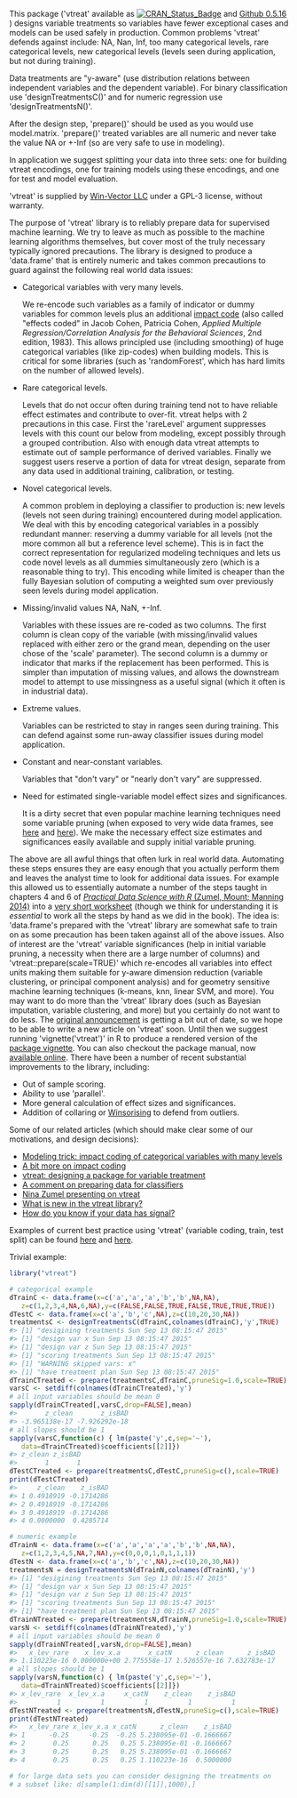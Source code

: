 <!-- README.md is generated from README.Rmd. Please edit that file -->
This package ('vtreat' available as [![CRAN\_Status\_Badge](http://www.r-pkg.org/badges/version/vtreat)](https://cran.r-project.org/package=vtreat) and [Github 0.5.16](https://github.com/WinVector/vtreat) ) designs variable treatments so variables have fewer exceptional cases and models can be used safely in production. Common problems 'vtreat' defends against include: NA, Nan, Inf, too many categorical levels, rare categorical levels, new categorical levels (levels seen during application, but not during training).

Data treatments are "y-aware" (use distribution relations between independent variables and the dependent variable). For binary classification use 'designTreatmentsC()' and for numeric regression use 'designTreatmentsN()'.

After the design step, 'prepare()' should be used as you would use model.matrix. 'prepare()' treated variables are all numeric and never take the value NA or +-Inf (so are very safe to use in modeling).

In application we suggest splitting your data into three sets: one for building vtreat encodings, one for training models using these encodings, and one for test and model evaluation.

'vtreat' is supplied by [Win-Vector LLC](http://www.win-vector.com) under a GPL-3 license, without warranty.

The purpose of 'vtreat' library is to reliably prepare data for supervised machine learning. We try to leave as much as possible to the machine learning algorithms themselves, but cover most of the truly necessary typically ignored precautions. The library is designed to produce a 'data.frame' that is entirely numeric and takes common precautions to guard against the following real world data issues:

-   Categorical variables with very many levels.

    We re-encode such variables as a family of indicator or dummy variables for common levels plus an additional [impact code](http://www.win-vector.com/blog/2012/07/modeling-trick-impact-coding-of-categorical-variables-with-many-levels/) (also called "effects coded" in Jacob Cohen, Patricia Cohen, *Applied Multiple Regression/Correlation Analysis for the Behavioral Sciences*, 2nd edition, 1983). This allows principled use (including smoothing) of huge categorical variables (like zip-codes) when building models. This is critical for some libraries (such as 'randomForest', which has hard limits on the number of allowed levels).

-   Rare categorical levels.

    Levels that do not occur often during training tend not to have reliable effect estimates and contribute to over-fit. vtreat helps with 2 precautions in this case. First the 'rareLevel' argument suppresses levels with this count our below from modeling, except possibly through a grouped contribution. Also with enough data vtreat attempts to estimate out of sample performance of derived variables. Finally we suggest users reserve a portion of data for vtreat design, separate from any data used in additional training, calibration, or testing.

-   Novel categorical levels.

    A common problem in deploying a classifier to production is: new levels (levels not seen during training) encountered during model application. We deal with this by encoding categorical variables in a possibly redundant manner: reserving a dummy variable for all levels (not the more common all but a reference level scheme). This is in fact the correct representation for regularized modeling techniques and lets us code novel levels as all dummies simultaneously zero (which is a reasonable thing to try). This encoding while limited is cheaper than the fully Bayesian solution of computing a weighted sum over previously seen levels during model application.

-   Missing/invalid values NA, NaN, +-Inf.

    Variables with these issues are re-coded as two columns. The first column is clean copy of the variable (with missing/invalid values replaced with either zero or the grand mean, depending on the user chose of the 'scale' parameter). The second column is a dummy or indicator that marks if the replacement has been performed. This is simpler than imputation of missing values, and allows the downstream model to attempt to use missingness as a useful signal (which it often is in industrial data).

-   Extreme values.

    Variables can be restricted to stay in ranges seen during training. This can defend against some run-away classifier issues during model application.

-   Constant and near-constant variables.

    Variables that "don't vary" or "nearly don't vary" are suppressed.

-   Need for estimated single-variable model effect sizes and significances.

    It is a dirty secret that even popular machine learning techniques need some variable pruning (when exposed to very wide data frames, see [here](http://www.win-vector.com/blog/2014/02/bad-bayes-an-example-of-why-you-need-hold-out-testing/) and [here](https://www.youtube.com/watch?v=X_Rn3EOEjGE)). We make the necessary effect size estimates and significances easily available and supply initial variable pruning.

The above are all awful things that often lurk in real world data. Automating these steps ensures they are easy enough that you actually perform them and leaves the analyst time to look for additional data issues. For example this allowed us to essentially automate a number of the steps taught in chapters 4 and 6 of [*Practical Data Science with R* (Zumel, Mount; Manning 2014)](http://practicaldatascience.com/) into a [very short worksheet](http://winvector.github.io/KDD2009/KDD2009RF.html) (though we think for understanding it is *essential* to work all the steps by hand as we did in the book). The idea is: 'data.frame's prepared with the 'vtreat' library are somewhat safe to train on as some precaution has been taken against all of the above issues. Also of interest are the 'vtreat' variable significances (help in initial variable pruning, a necessity when there are a large number of columns) and 'vtreat::prepare(scale=TRUE)' which re-encodes all variables into effect units making them suitable for y-aware dimension reduction (variable clustering, or principal component analysis) and for geometry sensitive machine learning techniques (k-means, knn, linear SVM, and more). You may want to do more than the 'vtreat' library does (such as Bayesian imputation, variable clustering, and more) but you certainly do not want to do less. The [original announcement](http://www.win-vector.com/blog/2014/08/vtreat-designing-a-package-for-variable-treatment/) is getting a bit out of date, so we hope to be able to write a new article on 'vtreat' soon. Until then we suggest running 'vignette('vtreat')' in R to produce a rendered version of the [package vignette](https://cran.r-project.org/web/packages/vtreat/vignettes/vtreat.html). You can also checkout the package manual, now [available online](https://cran.r-project.org/web/packages/vtreat/vtreat.pdf). There have been a number of recent substantial improvements to the library, including:

-   Out of sample scoring.
-   Ability to use 'parallel'.
-   More general calculation of effect sizes and significances.
-   Addition of collaring or [Winsorising](https://en.wikipedia.org/wiki/Winsorising) to defend from outliers.

Some of our related articles (which should make clear some of our motivations, and design decisions):

-   [Modeling trick: impact coding of categorical variables with many levels](http://www.win-vector.com/blog/2012/07/modeling-trick-impact-coding-of-categorical-variables-with-many-levels/)
-   [A bit more on impact coding](http://www.win-vector.com/blog/2012/08/a-bit-more-on-impact-coding/)
-   [vtreat: designing a package for variable treatment](http://www.win-vector.com/blog/2014/08/vtreat-designing-a-package-for-variable-treatment/)
-   [A comment on preparing data for classifiers](http://www.win-vector.com/blog/2014/12/a-comment-on-preparing-data-for-classifiers/)
-   [Nina Zumel presenting on vtreat](http://www.slideshare.net/ChesterChen/vtreat)
-   [What is new in the vtreat library?](http://www.win-vector.com/blog/2015/05/what-is-new-in-the-vtreat-library/)
-   [How do you know if your data has signal?](http://www.win-vector.com/blog/2015/08/how-do-you-know-if-your-data-has-signal/)

Examples of current best practice using 'vtreat' (variable coding, train, test split) can be found [here](http://winvector.github.io/vtreat/Overfit.html) and [here](http://winvector.github.io/KDD2009/KDD2009RF.html).

Trivial example:

``` r
library("vtreat")

# categorical example
dTrainC <- data.frame(x=c('a','a','a','b','b',NA,NA),
   z=c(1,2,3,4,NA,6,NA),y=c(FALSE,FALSE,TRUE,FALSE,TRUE,TRUE,TRUE))
dTestC <- data.frame(x=c('a','b','c',NA),z=c(10,20,30,NA))
treatmentsC <- designTreatmentsC(dTrainC,colnames(dTrainC),'y',TRUE)
#> [1] "desigining treatments Sun Sep 13 08:15:47 2015"
#> [1] "design var x Sun Sep 13 08:15:47 2015"
#> [1] "design var z Sun Sep 13 08:15:47 2015"
#> [1] "scoring treatments Sun Sep 13 08:15:47 2015"
#> [1] "WARNING skipped vars: x"
#> [1] "have treatment plan Sun Sep 13 08:15:47 2015"
dTrainCTreated <- prepare(treatmentsC,dTrainC,pruneSig=1.0,scale=TRUE)
varsC <- setdiff(colnames(dTrainCTreated),'y')
# all input variables should be mean 0
sapply(dTrainCTreated[,varsC,drop=FALSE],mean)
#>       z_clean       z_isBAD 
#> -3.965138e-17 -7.926292e-18
# all slopes should be 1
sapply(varsC,function(c) { lm(paste('y',c,sep='~'),
   data=dTrainCTreated)$coefficients[[2]]})
#> z_clean z_isBAD 
#>       1       1
dTestCTreated <- prepare(treatmentsC,dTestC,pruneSig=c(),scale=TRUE)
print(dTestCTreated)
#>     z_clean    z_isBAD
#> 1 0.4918919 -0.1714286
#> 2 0.4918919 -0.1714286
#> 3 0.4918919 -0.1714286
#> 4 0.0000000  0.4285714

# numeric example
dTrainN <- data.frame(x=c('a','a','a','a','b','b',NA,NA),
   z=c(1,2,3,4,5,NA,7,NA),y=c(0,0,0,1,0,1,1,1))
dTestN <- data.frame(x=c('a','b','c',NA),z=c(10,20,30,NA))
treatmentsN = designTreatmentsN(dTrainN,colnames(dTrainN),'y')
#> [1] "desigining treatments Sun Sep 13 08:15:47 2015"
#> [1] "design var x Sun Sep 13 08:15:47 2015"
#> [1] "design var z Sun Sep 13 08:15:47 2015"
#> [1] "scoring treatments Sun Sep 13 08:15:47 2015"
#> [1] "have treatment plan Sun Sep 13 08:15:47 2015"
dTrainNTreated <- prepare(treatmentsN,dTrainN,pruneSig=1.0,scale=TRUE)
varsN <- setdiff(colnames(dTrainNTreated),'y')
# all input variables should be mean 0
sapply(dTrainNTreated[,varsN,drop=FALSE],mean) 
#>   x_lev_rare    x_lev_x.a       x_catN      z_clean      z_isBAD 
#> 1.110223e-16 0.000000e+00 2.775558e-17 1.526557e-16 7.632783e-17
# all slopes should be 1
sapply(varsN,function(c) { lm(paste('y',c,sep='~'),
   data=dTrainNTreated)$coefficients[[2]]}) 
#> x_lev_rare  x_lev_x.a     x_catN    z_clean    z_isBAD 
#>          1          1          1          1          1
dTestNTreated <- prepare(treatmentsN,dTestN,pruneSig=c(),scale=TRUE)
print(dTestNTreated)
#>   x_lev_rare x_lev_x.a x_catN      z_clean    z_isBAD
#> 1      -0.25     -0.25  -0.25 5.238095e-01 -0.1666667
#> 2       0.25      0.25   0.25 5.238095e-01 -0.1666667
#> 3       0.25      0.25   0.25 5.238095e-01 -0.1666667
#> 4       0.25      0.25   0.25 1.110223e-16  0.5000000

# for large data sets you can consider designing the treatments on 
# a subset like: d[sample(1:dim(d)[[1]],1000),]
```
